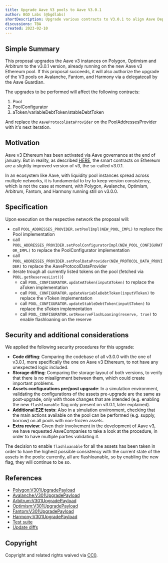 ```yaml
---
title: Upgrade Aave V3 pools to Aave V3.0.1
author: BGD Labs (@bgdlabs)
shortDescription: Upgrade various contracts to V3.0.1 to align Aave Deployments
discussions: TBA
created: 2023-02-10
---
```


## Simple Summary

This proposal upgrades the Aave v3 instances on Polygon, Optimism and Arbitrum to the v3.0.1 version, already running on the new Aave v3 Ethereum pool.
If this proposal succeeds, it will also authorize the upgrade of the V3 pools on Avalanche, Fantom, and Harmony via a delegatecall by the Aave Guardian.

The upgrades to be performed will affect the following contracts:

1. Pool
2. PoolConfigurator
3. aToken/variableDebtToken/stableDebtToken

And replace the `AaveProtocolDataProvider` on the PoolAddressesProvider with it's next iteration.

## Motivation

Aave v3 Ethereum has been activated via Aave governance at the end of january. But in reality, as described [HERE](https://governance.aave.com/t/bgd-aave-v3-ethereum-new-deployment-vs-aave-v2-upgrade/9990/13), the smart contracts on Ethereum are a slightly improved version of v3, the so-called v3.0.1.

In an ecosystem like Aave, with liquidity pool instances spread across multiple networks, it is fundamental to try to keep version consistency, which is not the case at moment, with Polygon, Avalanche, Optimism, Arbitrum, Fantom, and Harmony running still on v3.0.0.

## Specification

Upon execution on the respective network the proposal will:

- call `POOL_ADDRESSES_PROVIDER.setPoolImpl(NEW_POOL_IMPL)` to replace the Pool implementation
- call `POOL_ADDRESSES_PROVIDER.setPoolConfiguratorImpl(NEW_POOL_CONFIGURATOR_IMPL)` to replace the PoolConfigurator implementation
- call `POOL_ADDRESSES_PROVIDER.setPoolDataProvider(NEW_PROTOCOL_DATA_PROVIDER)` to replace the AaveProtocolDataProvider
- iterate trough all currently listed tokens on the pool (fetched via `POOL.getReservesList()`)
  - call `POOL_CONFIGURATOR.updateAToken(inputAToken)` to replace the aToken implementation
  - call `POOL_CONFIGURATOR.updateVariableDebtToken(inputVToken)` to replace the vToken implementation
  - call `POOL_CONFIGURATOR.updateStableDebtToken(inputSToken)` to replace the sToken implementation
  - call `POOL_CONFIGURATOR.setReserveFlashLoaning(reserve, true)` to enable flashloaning on the reserve

## Security and additional considerations

We applied the following security procedures for this upgrade:

- **Code diffing**: Comparing the codebase of all v3.0.0 with the one of v3.0.1, more specifically the one on Aave v3 Ethereum, to not have any unexpected logic included.
- **Storage diffing**: Comparing the storage layout of both versions, to verify that there is no misalignment between them, which could create important problems.
- **Assets configurations pre/post upgrade**: In a simulation environment, validating the configurations of the assets pre-upgrade are the same as post-upgrade, only with those changes that are intended (e.g. enabling the new `flashloanable` flag only present on v3.0.1, later explained).
- **Additional E2E tests**: Also in a simulation environment, checking that the main actions available on the pool can be performed (e.g. supply, borrow) on all pools with non-frozen assets.
- **Extra review**: Given their involvement in the development of Aave v3, we have requested AaveCompanies to take a look at the procedure, in order to have multiple parties validating it.

The decision to enable `flashloanable` for all the assets has been taken in order to have the highest possible consistency with the current state of the assets in the pools: currently, all are flashloanable, so by enabling the new flag, they will continue to be so.

## References

- [Polygon:V301UpgradePayload](TBA)
- [Avalanche:V301UpgradePayload](TBA)
- [Arbitrum:V301UpgradePayload](TBA)
- [Optimism:V301UpgradePayload](TBA)
- [Fantom:V301UpgradePayload](TBA)
- [Harmony:V301UpgradePayload](TBA)
- [Test suite](https://github.com/bgd-labs/proposal-3.0.1-upgrade/blob/main/tests/V301UpgradePayloadTest.t.sol)
- [Update diffs](https://github.com/bgd-labs/proposal-3.0.1-upgrade/tree/main/diffs)

## Copyright

Copyright and related rights waived via [CC0](https://creativecommons.org/publicdomain/zero/1.0/).
